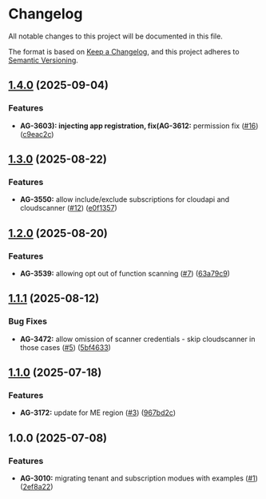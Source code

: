 # Changelog

All notable changes to this project will be documented in this file.

The format is based on [Keep a Changelog](https://keepachangelog.com/en/1.0.0/),
and this project adheres to [Semantic Versioning](https://semver.org/spec/v2.0.0.html).


## [1.4.0](https://github.com/upwindsecurity/terraform-azurerm-onboarding/compare/v1.3.0...v1.4.0) (2025-09-04)

### Features

* **AG-3603): injecting app registration, fix(AG-3612:** permission fix ([#16](https://github.com/upwindsecurity/terraform-azurerm-onboarding/issues/16)) ([c9eac2c](https://github.com/upwindsecurity/terraform-azurerm-onboarding/commit/c9eac2ccd7f9d797d057cd47c5a3de670e8edee5))

## [1.3.0](https://github.com/upwindsecurity/terraform-azurerm-onboarding/compare/v1.2.0...v1.3.0) (2025-08-22)

### Features

* **AG-3550:** allow include/exclude subscriptions for cloudapi and cloudscanner ([#12](https://github.com/upwindsecurity/terraform-azurerm-onboarding/issues/12)) ([e0f1357](https://github.com/upwindsecurity/terraform-azurerm-onboarding/commit/e0f1357ce8e9994234fdd396f9cace1219195141))

## [1.2.0](https://github.com/upwindsecurity/terraform-azurerm-onboarding/compare/v1.1.1...v1.2.0) (2025-08-20)

### Features

* **AG-3539:** allowing opt out of function scanning ([#7](https://github.com/upwindsecurity/terraform-azurerm-onboarding/issues/7)) ([63a79c9](https://github.com/upwindsecurity/terraform-azurerm-onboarding/commit/63a79c96acb4cd8e6c37e93e46c6ad26fb80862e))

## [1.1.1](https://github.com/upwindsecurity/terraform-azurerm-onboarding/compare/v1.1.0...v1.1.1) (2025-08-12)

### Bug Fixes

* **AG-3472:** allow omission of scanner credentials - skip cloudscanner in those cases ([#5](https://github.com/upwindsecurity/terraform-azurerm-onboarding/issues/5)) ([5bf4633](https://github.com/upwindsecurity/terraform-azurerm-onboarding/commit/5bf46339eb3c10219e18a7d4b0d27a709f07a952))

## [1.1.0](https://github.com/upwindsecurity/terraform-azurerm-onboarding/compare/v1.0.0...v1.1.0) (2025-07-18)

### Features

* **AG-3172:** update for ME region ([#3](https://github.com/upwindsecurity/terraform-azurerm-onboarding/issues/3)) ([967bd2c](https://github.com/upwindsecurity/terraform-azurerm-onboarding/commit/967bd2c0f1e230d13f934cf9d21a0530b19c839c))

## 1.0.0 (2025-07-08)

### Features

* **AG-3010:** migrating tenant and subscription modues with examples ([#1](https://github.com/upwindsecurity/terraform-azurerm-onboarding/issues/1)) ([2ef8a22](https://github.com/upwindsecurity/terraform-azurerm-onboarding/commit/2ef8a22ced9b33f893e17f8c92ccc8f575103278))
